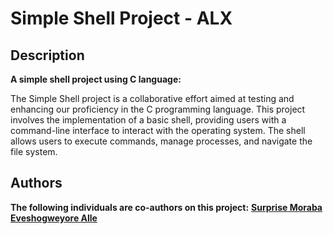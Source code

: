 # Simple Shell Project - ALX


## Description

**A simple shell project using C language:**

The Simple Shell project is a collaborative effort aimed at testing and enhancing our proficiency in the C programming language. This project involves the implementation of a basic shell, providing users with a command-line interface to interact with the operating system. The shell allows users to execute commands, manage processes, and navigate the file system.


## Authors

**The following individuals are co-authors on this project:**
__[Surprise Moraba](https://github.com/sapiness)__
__[Eveshogweyore Alle](https://github.com/eveshogweyore)__

